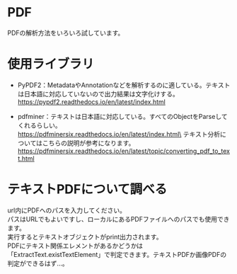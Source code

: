 # PDF

PDFの解析方法をいろいろ試しています。

# 使用ライブラリ

* PyPDF2：MetadataやAnnotationなどを解析するのに適している。テキストは日本語に対応していないので出力結果は文字化けする。
https://pypdf2.readthedocs.io/en/latest/index.html

* pdfminer：テキストは日本語に対応している。すべてのObjectをParseしてくれるらしい。\
https://pdfminersix.readthedocs.io/en/latest/index.html\
テキスト分析についてはこちらの説明が参考になります。https://pdfminersix.readthedocs.io/en/latest/topic/converting_pdf_to_text.html

# テキストPDFについて調べる

url内にPDFへのパスを入力してください。\
パスはURLでもよいですし、ローカルにあるPDFファイルへのパスでも使用できます。\
実行するとテキストオブジェクトがprint出力されます。\
PDFにテキスト関係エレメントがあるかどうかは「ExtractText.existTextElement」で判定できます。テキストPDFか画像PDFの判定ができるはず…。